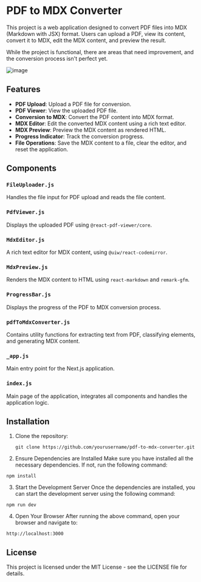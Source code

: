 # PDF to MDX Converter

This project is a web application designed to convert PDF files into MDX (Markdown with JSX) format. Users can upload a PDF, view its content, convert it to MDX, edit the MDX content, and preview the result.

While the project is functional, there are areas that need improvement, and the conversion process isn't perfect yet.

![image](https://github.com/user-attachments/assets/22ee8184-d2f7-4878-8879-a785735fbfa6)


## Features

- **PDF Upload**: Upload a PDF file for conversion.
- **PDF Viewer**: View the uploaded PDF file.
- **Conversion to MDX**: Convert the PDF content into MDX format.
- **MDX Editor**: Edit the converted MDX content using a rich text editor.
- **MDX Preview**: Preview the MDX content as rendered HTML.
- **Progress Indicator**: Track the conversion progress.
- **File Operations**: Save the MDX content to a file, clear the editor, and reset the application.

## Components

### `FileUploader.js`
Handles the file input for PDF upload and reads the file content.

### `PdfViewer.js`
Displays the uploaded PDF using `@react-pdf-viewer/core`.

### `MdxEditor.js`
A rich text editor for MDX content, using `@uiw/react-codemirror`.

### `MdxPreview.js`
Renders the MDX content to HTML using `react-markdown` and `remark-gfm`.

### `ProgressBar.js`
Displays the progress of the PDF to MDX conversion process.

### `pdfToMdxConverter.js`
Contains utility functions for extracting text from PDF, classifying elements, and generating MDX content.

### `_app.js`
Main entry point for the Next.js application.

### `index.js`
Main page of the application, integrates all components and handles the application logic.

## Installation

1. Clone the repository:
   ```
   git clone https://github.com/yourusername/pdf-to-mdx-converter.git
   ```


2. Ensure Dependencies are Installed
Make sure you have installed all the necessary dependencies. If not, run the following command:

```
npm install
```

3. Start the Development Server
Once the dependencies are installed, you can start the development server using the following command:

```
npm run dev
```

4. Open Your Browser
After running the above command, open your browser and navigate to:

```
http://localhost:3000
```

## License
This project is licensed under the MIT License - see the LICENSE file for details.
